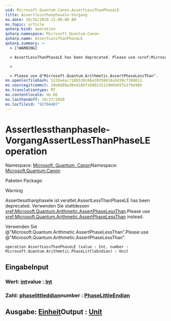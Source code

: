 ```yaml
---
uid: Microsoft.Quantum.Canon.AssertLessThanPhaseLE
title: Assertlessthanphasele-Vorgang
ms.date: 10/26/2020 12:00:00 AM
ms.topic: article
qsharp.kind: operation
qsharp.namespace: Microsoft.Quantum.Canon
qsharp.name: AssertLessThanPhaseLE
qsharp.summary: >-
  > [!WARNING]

  > AssertLessThanPhaseLE has been deprecated. Please use <xref:Microsoft.Quantum.Arithmetic.AssertPhaseLessThan> instead.

  >

  > Please use @"Microsoft.Quantum.Arithmetic.AssertPhaseLessThan".
ms.openlocfilehash: 5228a4ac718b530c86a20358018a5d38cf308011
ms.sourcegitcommit: 29e0d88a30e4166fa580132124b0eb57e1f0e986
ms.translationtype: MT
ms.contentlocale: de-DE
ms.lasthandoff: 10/27/2020
ms.locfileid: "92704487"
---
```

# <a name="assertlessthanphasele-operation"></a><span data-ttu-id="5c8a5-102">Assertlessthanphasele-Vorgang</span><span class="sxs-lookup"><span data-stu-id="5c8a5-102">AssertLessThanPhaseLE operation</span></span>

<span data-ttu-id="5c8a5-103">Namespace: [Microsoft. Quantum. Canon](xref:Microsoft.Quantum.Canon)</span><span class="sxs-lookup"><span data-stu-id="5c8a5-103">Namespace: [Microsoft.Quantum.Canon](xref:Microsoft.Quantum.Canon)</span></span>

<span data-ttu-id="5c8a5-104">Paketen [](https://nuget.org/packages/)</span><span class="sxs-lookup"><span data-stu-id="5c8a5-104">Package: [](https://nuget.org/packages/)</span></span>


> [!WARNING]
> <span data-ttu-id="5c8a5-105">Assertlessthanphasele ist veraltet.</span><span class="sxs-lookup"><span data-stu-id="5c8a5-105">AssertLessThanPhaseLE has been deprecated.</span></span> <span data-ttu-id="5c8a5-106">Verwenden Sie stattdessen <xref:Microsoft.Quantum.Arithmetic.AssertPhaseLessThan>.</span><span class="sxs-lookup"><span data-stu-id="5c8a5-106">Please use <xref:Microsoft.Quantum.Arithmetic.AssertPhaseLessThan> instead.</span></span>
>
> <span data-ttu-id="5c8a5-107">Verwenden Sie @"Microsoft.Quantum.Arithmetic.AssertPhaseLessThan".</span><span class="sxs-lookup"><span data-stu-id="5c8a5-107">Please use @"Microsoft.Quantum.Arithmetic.AssertPhaseLessThan".</span></span>



```qsharp
operation AssertLessThanPhaseLE (value : Int, number : Microsoft.Quantum.Arithmetic.PhaseLittleEndian) : Unit
```


## <a name="input"></a><span data-ttu-id="5c8a5-108">Eingabe</span><span class="sxs-lookup"><span data-stu-id="5c8a5-108">Input</span></span>

### <a name="value--int"></a><span data-ttu-id="5c8a5-109">Wert: [int](xref:microsoft.quantum.lang-ref.int)</span><span class="sxs-lookup"><span data-stu-id="5c8a5-109">value : [Int](xref:microsoft.quantum.lang-ref.int)</span></span>




### <a name="number--phaselittleendian"></a><span data-ttu-id="5c8a5-110">Zahl: [phaselittleddian](xref:Microsoft.Quantum.Arithmetic.PhaseLittleEndian)</span><span class="sxs-lookup"><span data-stu-id="5c8a5-110">number : [PhaseLittleEndian](xref:Microsoft.Quantum.Arithmetic.PhaseLittleEndian)</span></span>





## <a name="output--unit"></a><span data-ttu-id="5c8a5-111">Ausgabe: [Einheit](xref:microsoft.quantum.lang-ref.unit)</span><span class="sxs-lookup"><span data-stu-id="5c8a5-111">Output : [Unit](xref:microsoft.quantum.lang-ref.unit)</span></span>

